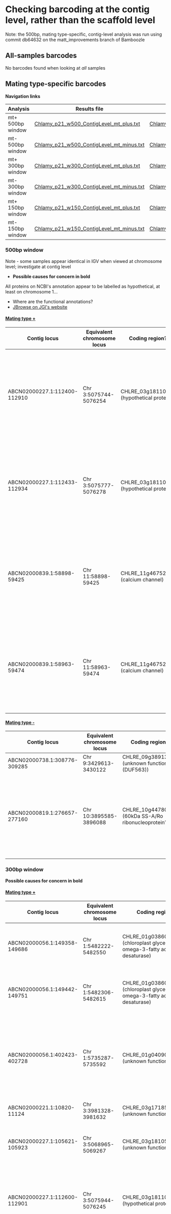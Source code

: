 # Checking barcoding at the contig level, rather than the scaffold level

Note: the 500bp, mating type-specific, contig-level analysis was run using commit db64632 on the matt_improvements branch of Bamboozle

## All-samples barcodes

No barcodes found when looking at *all* samples

## Mating type-specific barcodes

**Navigation links**

|      Analysis    |                                              Results file                                              |                                              Alleles directory                                              |
|------------------|--------------------------------------------------------------------------------------------------------|-------------------------------------------------------------------------------------------------------------|
| mt+ 500bp window | [Chlamy_p21_w500_ContigLevel_mt_plus.txt](mt_plus_only/[Chlamy_p21_w500_ContigLevel_mt_plus.txt)       | [Chlamy_p21_w500_ContigLevel_mt_plus_alleles](mt_plus_only/Chlamy_p21_w500_ContigLevel_mt_plus_alleles/)    |
| mt- 500bp window | [Chlamy_p21_w500_ContigLevel_mt_minus.txt](mt_minus_only/Chlamy_p21_w500_ContigLevel_mt_minus.txt)     | [Chlamy_p21_w500_ContigLevel_mt_minus_alleles](mt_minus_only/Chlamy_p21_w500_ContigLevel_mt_minus_alleles/) |
| mt+ 300bp window | [Chlamy_p21_w300_ContigLevel_mt_plus.txt](w300/mt_plus_only/Chlamy_p21_w300_ContigLevel_mt_plus.txt)   | [Chlamy_p21_w300_ContigLevel_mt_plus_alleles](w300/mt_plus_only/Chlamy_p21_w300_ContigLevel_mt_plus_alleles/)|
| mt- 300bp window | [Chlamy_p21_w300_ContigLevel_mt_minus.txt](w300/mt_minus_only/Chlamy_p21_w300_ContigLevel_mt_minus.txt)| [Chlamy_p21_w300_ContigLevel_mt_minus_alleles](w300/mt_minus_only/Chlamy_p21_w300_ContigLevel_mt_minus_alleles/)|
| mt+ 150bp window | [Chlamy_p21_w150_ContigLevel_mt_plus.txt](w150/mt_plus_only/Chlamy_p21_w150_ContigLevel_mt_plus.txt)   | [Chlamy_p21_w150_ContigLevel_mt_plus_alleles](w150/mt_plus_only/Chlamy_p21_w150_ContigLevel_mt_plus_alleles/)|
| mt- 150bp window | [Chlamy_p21_w150_ContigLevel_mt_minus.txt](w150/mt_minus_only/Chlamy_p21_w150_ContigLevel_mt_minus.txt)| [Chlamy_p21_w150_ContigLevel_mt_minus_alleles](w150/mt_minus_only/Chlamy_p21_w150_ContigLevel_mt_minus_alleles/)|


### 500bp window

Note - some samples appear identical in IGV when viewed at chromosome level; investigate at contig level
* **Possible causes for concern in bold**

All proteins on NCBI's annotation appear to be labelled as hypothetical, at least on chromosome 1...
* Where are the functional annotations?
* [JBrowse on JGI's website](https://phytozome.jgi.doe.gov/jbrowse/index.html?data=genomes%2FCreinhardtii)

#### [Mating type +](mt_plus_only)

|         Contig locus         | Equivalent chromosome locus |                    Coding region?                    |                                                    Notes                                                     |
|------------------------------|-----------------------------|------------------------------------------------------|--------------------------------------------------------------------------------------------------------------|
| ABCN02000227.1:112400-112910 |    Chr 3:5075744-5076254    | CHLRE_03g181100v5 (hypothetical protein)             | CC-2936 and CC-3065 look identical in IGV...; CC-3076 identical to reference at this locus!                  |
| ABCN02000227.1:112433-112934 |    Chr 3:5075777-5076278    | CHLRE_03g181100v5 (hypothetical protein)             | CC-2936 and CC-3065 look identical in IGV...; CC-3076 identical to reference at this locus!                  |
| ABCN02000839.1:58898-59425   |    Chr 11:58898-59425       | CHLRE_11g467528v5 (calcium channel)                  | CC-2936 and CC-3065 look identical in IGV...; CC-3076 differs from reference by one SNP                      |
| ABCN02000839.1:58963-59474   |    Chr 11:58963-59474       | CHLRE_11g467528v5 (calcium channel)                  | CC-2936 and CC-3065 look identical in IGV...; CC-3076 identical to reference at this locus                   |

#### [Mating type -](mt_minus_only)

|         Contig locus         | Equivalent chromosome locus |                    Coding region?                    |                                                     Notes                                                     |
|------------------------------|-----------------------------|------------------------------------------------------|---------------------------------------------------------------------------------------------------------------|
| ABCN02000738.1:308776-309285 |    Chr 9:3429613-3430122    | CHLRE_09g389134v5 (unknown function (DUF563))        | Looks okay                                                                                                    |
| ABCN02000819.1:276657-277160 |    Chr 10:3895585-3896088   | CHLRE_10g447800v5 (60kDa SS-A/Ro ribonucleoprotein?) | Looks okay; CC-2938 identical to reference at this locus! Imperfect BLAST hits to other loci, **conserved_1 BLASTs perfectly elsewhere in the genome** |

### 300bp window
**Possible causes for concern in bold**

#### [Mating type +](w300/mt_plus_only)

|         Contig locus         | Equivalent chromosome locus |                    Coding region?                    |                                                    Notes                                                      |
|------------------------------|-----------------------------|------------------------------------------------------|---------------------------------------------------------------------------------------------------------------|
| ABCN02000056.1:149358-149686 |    Chr 1:5482222-5482550    | CHLRE_01g038600v5 (chloroplast glycerolipid omega-3-fatty acid desaturase) | Looks okay; CC-3065 identical to reference at this locus!                                                     |
| ABCN02000056.1:149442-149751 |    Chr 1:5482306-5482615    | CHLRE_01g038600v5 (chloroplast glycerolipid omega-3-fatty acid desaturase) | Looks okay; CC-3065 identical to reference at this locus!                                                     |
| ABCN02000056.1:402423-402728 |    Chr 1:5735287-5735592    | CHLRE_01g040900v5 (unknown function)                 | Looks okay; CC-3076 identical to reference at this locus! Also, **imperfect match from contig to scaffold...** |
| ABCN02000221.1:10820-11124   |    Chr 3:3981328-3981632    | CHLRE_03g171850v5 (unknown function)                 | Looks okay                                                                                                    |
| ABCN02000227.1:105621-105923 |    Chr 3:5068965-5069267    | CHLRE_03g181050v5 (unknown function)                 | Looks okay; CC-3076 identical to reference at this locus!                                                     |
| ABCN02000227.1:112600-112901 |    Chr 3:5075944-5076245    | CHLRE_03g181100v5 (hypothetical protein)             | CC-2936 and CC-3065 look identical in IGV...; CC-3076 identical to reference at this locus!                   |
| ABCN02000227.1:112633-112934 |    Chr 3:5075977-5076278    | CHLRE_03g181100v5 (hypothetical protein)             | CC-2936 and CC-3065 look identical in IGV...; CC-3076 identical to reference at this locus!                   |
| ABCN02000235.1:244568-244879 |    Chr 3:6202804-6203115    | CHLRE_03g192350v5 (Kelch motif?)                     | Looks okay; CC-3076 identical to reference at this locus! Also, **IGV displays a variant in conserved region 2 of CC-2343...** |
| ABCN02000260.1:154320-154627 |    Chr 3:7273555-7273862    | CHLRE_03g207250v5 (putative glutamine synthetase)    | Looks okay; CC-3086 identical to reference at this locus!                                                     |
| ABCN02000506.1:40914-41230   |    Chr 6:7174112-7174428    | CHLRE_06g297800v5 (hypothetical protein)             | Looks okay; CC-3071 identical to reference at this locus!                                                     |
| ABCN02000839.1:59098-59403   |    Chr 11:59098-59403       | CHLRE_11g467528v5 (calcium channel)                  | CC-2936 and CC-3065 look identical in IGV...; CC-3076 identical to reference at this locus!                   |
| ABCN02000839.1:59130-59458   |    Chr 11:59130-59458       | CHLRE_11g467528v5 (calcium channel)                  | CC-2936 and CC-3065 look identical in IGV...; CC-3076 identical to reference at this locus!                   |
| ABCN02000839.1:59181-59493   |    Chr 11:59181-59493       | CHLRE_11g467528v5 (calcium channel)                  | CC-2936 and CC-3065 look identical in IGV...; CC-3076 identical to reference at this locus!                   |
| ABCN02001352.1:135258-135558 |    Chr 17:1192804-1193104   | CHLRE_17g704850v5 (adenine phosphoribosyltransferase) | Looks okay; CC-3065 identical to reference at this locus!                                                     |
| ABCN02001352.1:135282-135635 |    Chr 17:1192828-1193181   | CHLRE_17g704850v5 (adenine phosphoribosyltransferase) | Looks okay; CC-3065 identical to reference at this locus!                                                     |

#### [Mating type -](w300/mt_minus_only)

|         Contig locus         | Equivalent chromosome locus |                    Coding region?                    |                                                    Notes                                                      |
|------------------------------|-----------------------------|------------------------------------------------------|---------------------------------------------------------------------------------------------------------------|
| ABCN02000136.1:276755-277086 |    Chr 2:5974497-5974828    | CHLRE_02g112150v5 (phospholipase B?)                 | Looks okay; CC-2938 identical to reference at this locus!                                                     |
| ABCN02000738.1:308841-309144 |    Chr 9:3429678-3429981    | CHLRE_09g389134v5 (unknown function (DUF563))        | Looks okay                                                                                                    |
| ABCN02000738.1:308878-309178 |    Chr 9:3429715-3430015    | CHLRE_09g389134v5 (unknown function (DUF563))        | Looks okay                                                                                                    |
| ABCN02000819.1:276767-277068 |    Chr 10:3895695-3895996   | CHLRE_10g447800v5 (60kDa SS-A/Ro ribonucleoprotein?) | Looks okay; CC-2938 identical to reference at this locus! But, a couple of imperfect BLAST hits to other loci |
| ABCN02001069.1:76226-76544   |    Chr 13:4163058-4163376   | CHLRE_13g592050v5 (allantoinase)                     | Looks okay                                                                                                    |
| ABCN02001285.1:148549-148861 |    Chr 16:2930253-2930565   | CHLRE_16g664050v5 (GRAM domain? DUF4782?)            | CC-3059 doesn't look right, almost like a hetero deletion! Also, **imperfect match from contig to scaffold...** |
| ABCN02001352.1:142906-143216 |    Chr 17:1200452-1200762   | CHLRE_17g704950v5 (unknown function)                 | Looks okay                                                                                                    |

### 150bp window

#### [Mating type +](w150/mt_plus_only)

|         Contig locus         | Equivalent chromosome locus |                    Coding region?                    |                                                    Notes                                                      |
|------------------------------|-----------------------------|------------------------------------------------------|---------------------------------------------------------------------------------------------------------------|
| ABCN02000056.1:402562-402722 |    Chr 1:5735426-5735586    | CHLRE_01g040900v5 (unknown function)                 | **Imperfect match from contig to scaffold**... |
| ABCN02000109.1:174971-175125 |    Chr 2:2821391-2821545    | CHLRE_02g094551v5 (ezrin/radixin/moesin family domain) | ... |
| ABCN02000221.1:10831-10982   |    Chr 3:3981339-3981490    | CHLRE_03g171850v5 (unknown function)                 | ... |
| ABCN02000235.1:222368-222522 |    Chr 3:6180604-6180758    | CHLRE_03g192250v5 (pherophorin domain?)              | ... |
| ABCN02000235.1:222409-222569 |    Chr 3:6180645-6180805    | CHLRE_03g192250v5 (pherophorin domain?)              | ... |
| ABCN02000260.1:184212-184366 |    Chr 3:7303447-7303601    | CHLRE_03g206900v5 (protein kinase and ATP binding domains?) | ... |
| ABCN02000271.1:71816-71971   |    Chr 3:8620514-8620669    | CHLRE_03g203345v5 (hypothetical protein)             | **Incomplete BLAST hit...** |
| ABCN02000494.1:186437-186611 |    Chr 6:4917859-4918033    | CHLRE_06g279400v5 (serine carboxypeptidase)          | **Imperfect match from contig to scaffold**... |
| ABCN02000929.1:355726-355876 |    Chr 12:1399178-1399328   | CHLRE_12g488150v5 (hypothetical protein)             | ... |
| ABCN02001352.1:135399-135553 |    Chr 17:1192945-1193099   | CHLRE_17g704850v5 (adenine phosphoribosyltransferase) | ... |
| ABCN02001352.1:135437-135589 |    Chr 17:1192983-1193135   | CHLRE_17g704850v5 (adenine phosphoribosyltransferase) | ... |

#### [Mating type -](w150/mt_minus_only)

|         Contig locus         | Equivalent chromosome locus |                    Coding region?                    |                                                    Notes                                                      |
|------------------------------|-----------------------------|------------------------------------------------------|---------------------------------------------------------------------------------------------------------------|
| ABCN02000089.1:26715-26876   |    Chr 2:1132699-1132860    | CHLRE_02g081450v5 (ribosomal protein TL5)            | ... |
| ABCN02000103.1:170619-170772 |    Chr 2:2436998-2437151    | CHLRE_02g091550v5 (whirly transcription factor)      | ... |
| ABCN02000135.1:696884-697038 |    Chr 2:5321618-5321772    | CHLRE_02g106950v5 (glycosyltransferase)              | ... |
| ABCN02000136.1:276788-276945 |    Chr 2:5974530-5974687    | CHLRE_02g112150v5 (phospholipase B?)                 | ... |
| ABCN02000138.1:7447-7600     |    Chr 2:6169646-6169799    | CHLRE_02g113652v5 (short-chain dehydrogenases/reductases) | ... |
| ABCN02000739.1:21333-21492   |    Chr 9:4078375-4078534    | CHLRE_09g393432v5 (5'-3' exonuclease)                | ... |
| ABCN02001021.1:198839-198996 |    Chr 12:9151713-9151870   | CHLRE_12g542450v5 (AAA domain [helicase?])           | ... |
